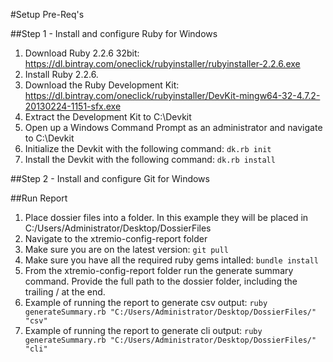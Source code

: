 #Setup Pre-Req's

##Step 1 - Install and configure Ruby for Windows
1. Download Ruby 2.2.6 32bit: https://dl.bintray.com/oneclick/rubyinstaller/rubyinstaller-2.2.6.exe
2. Install Ruby 2.2.6.
3. Download the Ruby Development Kit: https://dl.bintray.com/oneclick/rubyinstaller/DevKit-mingw64-32-4.7.2-20130224-1151-sfx.exe
4. Extract the Development Kit to C:\Devkit
5. Open up a Windows Command Prompt as an administrator and navigate to C:\Devkit
6. Initialize the Devkit with the following command: ```dk.rb init```
7. Install the Devkit with the following command: ```dk.rb install```

##Step 2 - Install and configure Git for Windows


##Run Report
1. Place dossier files into a folder. In this example they will be placed in C:/Users/Administrator/Desktop/DossierFiles
2. Navigate to the xtremio-config-report folder
3. Make sure you are on the latest version: ```git pull```
4. Make sure you have all the required ruby gems intalled: ```bundle install```
5. From the xtremio-config-report folder run the generate summary command. Provide the full path to the dossier folder, including the trailing / at the end.
6. Example of running the report to generate csv output: ```ruby generateSummary.rb "C:/Users/Administrator/Desktop/DossierFiles/" "csv"```
7. Example of running the report to generate cli output: ```ruby generateSummary.rb "C:/Users/Administrator/Desktop/DossierFiles/" "cli"```
